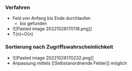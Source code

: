 ### Verfahren
+ Feld von Anfang bis Ende durchlaufen
	+ bis gefunden
+ ![[Pasted image 20221028170118.png]]
+ T(n)=O(n)

### Sortierung nach Zugriffswahrscheinlichkeit
+ ![[Pasted image 20221028170232.png]]
+ Anpassung mittels [[Selbstanordnende Felder]] möglich